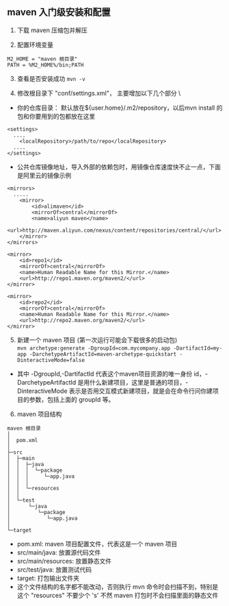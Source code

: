 ## maven 入门级安装和配置

1. 下载 maven 压缩包并解压

2. 配置环境变量
```
M2_HOME = "maven 根目录"
PATH = %M2_HOME%/bin;PATH
```

3. 查看是否安装成功 `mvn -v`

4. 修改根目录下 "conf/settings.xml"， 主要增加以下几个部分 \
  - 你的仓库目录： 默认放在${user.home}/.m2/repository，以后mvn install 的包和你要用到的包都放在这里
  ```
  <settings>
    ....
      <localRepository>/path/to/repo</localRepository>
    ....
  </settings>
  ```
  - 公共仓库镜像地址，导入外部的依赖包时，用镜像仓库速度快不止一点，下面是阿里云的镜像示例
  ```
  <mirrors>
    .....
      <mirror>
          <id>alimaven</id>
          <mirrorOf>central</mirrorOf>
          <name>aliyun maven</name>
          <url>http://maven.aliyun.com/nexus/content/repositories/central/</url>
      </mirror>
  </mirrors>

  <mirror>
      <id>repo1</id>
      <mirrorOf>central</mirrorOf>
      <name>Human Readable Name for this Mirror.</name>
      <url>http://repo1.maven.org/maven2/</url>
  </mirror>

  <mirror>
      <id>repo2</id>
      <mirrorOf>central</mirrorOf>
      <name>Human Readable Name for this Mirror.</name>
      <url>http://repo2.maven.org/maven2/</url>
  </mirror>
  ```

5. 新建一个 maven 项目 (第一次运行可能会下载很多的启动包) \
`mvn archetype:generate -DgroupId=com.mycompany.app -DartifactId=my-app -DarchetypeArtifactId=maven-archetype-quickstart -DinteractiveMode=false`
- 其中 -DgroupId,-DartifactId 代表这个maven项目资源的唯一身份 id，-DarchetypeArtifactId 是用什么新建项目，这里是普通的项目，-DinteractiveMode 表示是否用交互模式新建项目，就是会在命令行问你建项目的参数，包括上面的 groupId 等。

6. maven 项目结构
```
maven 根目录
│  
│  pom.xml
│
├─src
│  ├─main
│  │  ├─java
│  │  │  └─package
│  │  │     └─app.java
│  │  │
│  │  └─resources
│  │
│  └─test
│      └─java
│         └─package
│            └─app.java
│
└─target
```
- pom.xml: maven 项目配置文件，代表这是一个 maven 项目
- src/main/java: 放置源代码文件
- src/main/resources: 放置静态文件
- src/test/java: 放置测试代码
- target: 打包输出文件夹
- 这个文件结构的名字都不能改动，否则执行 mvn 命令时会扫描不到，特别是这个 "resources" 不要少个 's' 不然 maven 打包时不会扫描里面的静态文件